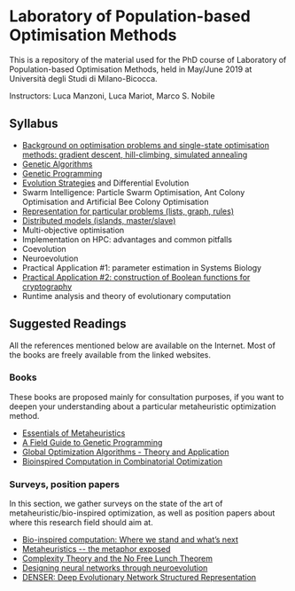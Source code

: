 # Laboratory of Population-based Optimisation Methods

This is a repository of the material used for the PhD course of Laboratory of Population-based Optimisation Methods, held in May/June 2019 at Università degli Studi di Milano-Bicocca.

Instructors: Luca Manzoni, Luca Mariot, Marco S. Nobile

## Syllabus

- [Background on optimisation problems and single-state optimisation methods: gradient descent, hill-climbing, simulated annealing](https://github.com/rymoah/population-based-opt/tree/master/lecture_1_intro)
- [Genetic Algorithms](https://github.com/rymoah/population-based-opt/tree/master/lecture_2_ga)
- [Genetic Programming](https://github.com/rymoah/population-based-opt/tree/master/lecture_3_gp)
- [Evolution Strategies](https://github.com/rymoah/population-based-opt/tree/master/lecture_5_distributed) and Differential Evolution
- Swarm Intelligence: Particle Swarm Optimisation, Ant Colony Optimisation and Artificial Bee Colony Optimisation
- [Representation for particular problems (lists, graph, rules)](https://github.com/rymoah/population-based-opt/tree/master/lecture_5_distributed)
- [Distributed models (islands, master/slave)](https://github.com/rymoah/population-based-opt/tree/master/lecture_5_distributed)
- Multi-objective optimisation
- Implementation on HPC: advantages and common pitfalls
- Coevolution
- Neuroevolution
- Practical Application #1: parameter estimation in Systems Biology
- [Practical Application #2: construction of Boolean functions for cryptography](https://github.com/rymoah/population-based-opt/tree/master/lecture_9_crypto)
- Runtime analysis and theory of evolutionary computation


## Suggested Readings

All the references mentioned below are available on the Internet. Most of the books are freely available from the linked websites.

### Books

These books are proposed mainly for consultation purposes, if you want to deepen your understanding about a particular metaheuristic optimization method.

- [Essentials of Metaheuristics](https://cs.gmu.edu/~sean/book/metaheuristics/)
- [A Field Guide to Genetic Programming](http://www.gp-field-guide.org.uk)
- [Global Optimization Algorithms - Theory and Application](http://www.it-weise.de/projects/bookNew.pdf)
- [Bioinspired Computation in Combinatorial Optimization](http://www.bioinspiredcomputation.com/self-archived-bookNeumannWitt.pdf)

### Surveys, position papers

In this section, we gather surveys on the state of the art of metaheuristic/bio-inspired optimization, as well as position papers about where this research field should aim at.

- [Bio-inspired computation: Where we stand and what’s next](https://www.sciencedirect.com/science/article/pii/S2210650218310277)
- [Metaheuristics -- the metaphor exposed](https://www.cs.ubc.ca/~hutter/EARG.shtml/stack/2013_Sorensen_MetaheuristicsTheMetaphorExposed.pdf)
- [Complexity Theory and the No Free Lunch Theorem](http://www.cs.colostate.edu/~genitor/2005/WhitleyCh10.pdf)
- [Designing neural networks through neuroevolution](https://www.nature.com/articles/s42256-018-0006-z)
- [DENSER: Deep Evolutionary Network Structured Representation](https://arxiv.org/abs/1801.01563)
